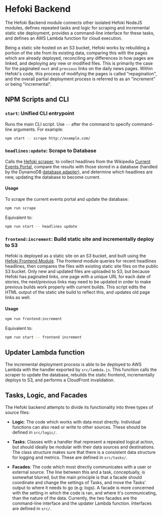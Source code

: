 # Hefoki Backend

The Hefoki Backend module connects other isolated Hefoki NodeJS modules,
defines repeated tasks and logic for scraping and incremental static site
deployment, provides a command-line interface for these tasks, and defines an
AWS Lambda function for cloud execution.

Being a static site hosted on an S3 bucket, Hefoki works by rebuilding a
portion of the site from its existing data, comparing this with the pages which
are already deployed, reconciling any differences in how pages are linked, and
deploying any new or modified files. This is primarily the case for the
paginated `next` and `previous` links on the daily news pages. Within Hefoki's
code, this process of modifying the pages is called "repagination", and the
overall partial deployment process is referred to as an "increment" or being
"incremental".

## NPM Scripts and CLI

### `start`: Unified CLI entrypoint

Runs the main CLI script. Use `--` after the command to specify command-line
arguments. For example:
```bash
npm start -- scrape http://example.com/
```
### `headlines:update`: Scrape to Database

Calls the 
[Hefoki scraper](https://github.com/GilchristTech/hefoki/tree/master/hefoki-scraper),
to collect headlines from the Wikipedia
[Current Events Portal](https://en.wikipedia.org/wiki/Portal:Current_events),
compare the results with those stored in a database (handled by the DynamoDB
[database adapter](https://github.com/GilchristTech/hefoki/tree/master/hefoki-database)),
and determine which headlines are new, updating the database to become current.

#### Usage

To scrape the current events portal and update the database:
```bash
npm run scrape
```

Equivalent to:
```bash
npm run start -- headlines update
```

### `frontend:increment`: Build static site and incrementally deploy to S3

Hefoki is deployed as a static site on an S3 bucket, and built using the
[Hefoki Frontend Module](https://github.com/GilchristTech/hefoki/tree/master/hefoki-frontend).
The frontend module queries for recent headlines headlines, then compares the
files with existing static site files on the public S3 bucket. Only new and
updated files are uploaded to S3, but because Hefoki has paginated links, one
page with a unique URL for each date of stories, the next/previous links may
need to be updated in order to make previous builds work properly with current
builds. This script edits the HTML output of the static site build to reflect
this, and updates old page links as well.

#### Usage
```bash
npm run frontend:increment
```

Equivalent to:
```bash
npm run start -- frontend increment
```

## Updater Lambda function

The incremental deployment process is able to be deployed to AWS Lambda with
the handler exported by `src/lambda.js`. This function calls the scraper to
update the database, rebuilds the static frontend, incrementally deploys to S3,
and performs a CloudFront invalidation.

## Tasks, Logic, and Facades

The Hefoki backend attempts to divide its functionality into three types of
source files:

* **Logic**:     The code which works with data most directly. Individual
  functions can also read or write to other sources. These should be defined in
  `src/logic/`.

* **Tasks**:     Classes with a handler that represent a repeated logical
  action, but should ideally be modular with their data sources and
  destinations. The class structure makes sure that there is a consistent data
  structure for logging and metrics. These are defined in `src/tasks/`.

* **Facades**: The code which most directly communicates with a user or
  external source. The line between this and a task, conceptually, is somewhat
  blurred, but the main principle is that a facade should coordinate and
  change the settings of Tasks, and move the Tasks' output to where it needs to
  go (e.g: logs). A facade is more concerned with the setting in which the
  code is ran, and where it's communicating, than the nature of the data.
  Currently, the two facades are the command-line interface and the updater
  Lambda function. Interfaces are defined in `src/`.
